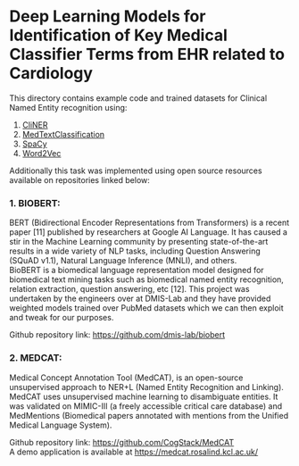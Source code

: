 # Deep Learning Models for Identification of Key Medical Classifier Terms from EHR related to Cardiology

This directory contains example code and trained datasets for Clinical Named Entity recognition using:
1. [CliNER](https://github.com/nol-alb/ClinicalClassifier/tree/main/Models/CliNER)
2. [MedTextClassification](https://github.com/nol-alb/ClinicalClassifier/tree/main/Models/MedTextClassification)
3. [SpaCy](https://github.com/nol-alb/ClinicalClassifier/tree/main/Models/Spacy)
4. [Word2Vec](https://github.com/nol-alb/ClinicalClassifier/tree/main/Models/Word2Vec)

Additionally this task was implemented using open source resources available on repositories linked below:<br>
### 1. BIOBERT: <br>
<p>
BERT (Bidirectional Encoder Representations from Transformers) is a recent paper [11] published by researchers at Google AI Language. It has caused a stir in the Machine Learning community by presenting state-of-the-art results in a wide variety of NLP tasks, including Question Answering (SQuAD v1.1), Natural Language Inference (MNLI), and others. <br>
BioBERT is a biomedical language representation model designed for biomedical text mining tasks such as biomedical named entity recognition, relation extraction, question answering, etc [12]. This project was undertaken by the engineers over at DMIS-Lab and they have provided weighted models trained over PubMed datasets which we can then exploit and tweak for our purposes. <br>
 
Github repository link:  https://github.com/dmis-lab/biobert 

</p>

### 2. MEDCAT: <br>
<p>
Medical Concept Annotation Tool (MedCAT), is an open-source unsupervised approach to NER+L (Named Entity Recognition and Linking). MedCAT uses unsupervised machine learning to disambiguate entities. It was validated on MIMIC-III (a freely accessible critical care database) and MedMentions (Biomedical papers annotated with mentions from the Unified Medical Language System). <br>
 
 Github repository link: https://github.com/CogStack/MedCAT <br>
 A demo application is available at https://medcat.rosalind.kcl.ac.uk/
 </p>



